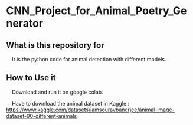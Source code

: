 # CNN_Project_for_Animal_Poetry_Generator

## What is this repository for

&nbsp;&nbsp;&nbsp;&nbsp;It is the python code for animal detection with different models.

## How to Use it
  
&nbsp;&nbsp;&nbsp;&nbsp;Download and run it on google colab. 

&nbsp;&nbsp;&nbsp;&nbsp;Have to download the animal dataset in Kaggle : https://www.kaggle.com/datasets/iamsouravbanerjee/animal-image-dataset-90-different-animals
